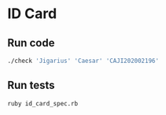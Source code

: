 # ID Card

## Run code

```sh
./check 'Jigarius' 'Caesar' 'CAJI202002196'
```

## Run tests

```sh
ruby id_card_spec.rb
```
